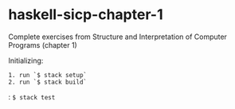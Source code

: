 # haskell-sicp-chapter-1
Complete exercises from Structure and Interpretation of Computer Programs (chapter 1)

Initializing:

    1. run `$ stack setup`
    2. run `$ stack build`


: `$ stack test`
